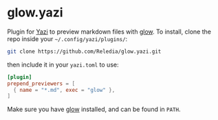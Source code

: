# glow.yazi

Plugin for [Yazi](https://github.com/sxyazi/yazi) to preview markdown files with [glow](https://github.com/charmbracelet/glow). To install, clone the repo inside your `~/.config/yazi/plugins/`:

```bash
git clone https://github.com/Reledia/glow.yazi.git
```

then include it in your `yazi.toml` to use:

```toml
[plugin]
prepend_previewers = [
  { name = "*.md", exec = "glow" },
]
```

Make sure you have [glow](https://github.com/charmbracelet/glow) installed, and can be found in `PATH`.
